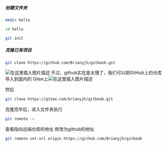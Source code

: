 ﻿##### 创建文件夹

```bash
mkdir hello
```

```bash
cd hello
```

```bash
git init
```
##### 克隆已有项目

```bash
git clone https://github.com/Brianyjh/gitbook.git
```
![在这里插入图片描述](https://img-blog.csdnimg.cn/20210117224815844.jpg?x-oss-process=image/watermark,type_ZmFuZ3poZW5naGVpdGk,shadow_10,text_aHR0cHM6Ly9ibG9nLmNzZG4ubmV0L3dlaXhpbl80NTUzNjkzNg==,size_16,color_FFFFFF,t_70)
不过，github实在是太慢了，我们可以把GitHub上的仓库导入到国内的 Gitee上![在这里插入图片描述](https://img-blog.csdnimg.cn/20210117225008679.jpg?x-oss-process=image/watermark,type_ZmFuZ3poZW5naGVpdGk,shadow_10,text_aHR0cHM6Ly9ibG9nLmNzZG4ubmV0L3dlaXhpbl80NTUzNjkzNg==,size_16,color_FFFFFF,t_70)

然后

```bash
git clone https://gitee.com/brianyjh/gitbook.git
```
克隆完毕后，进入文件夹执行

```bash
git remote -v
```
查看指向远端仓库的地址
修改为github的地址

```bash
git remote set-url origin https://github.com/Brianyjh/gitbook
```

